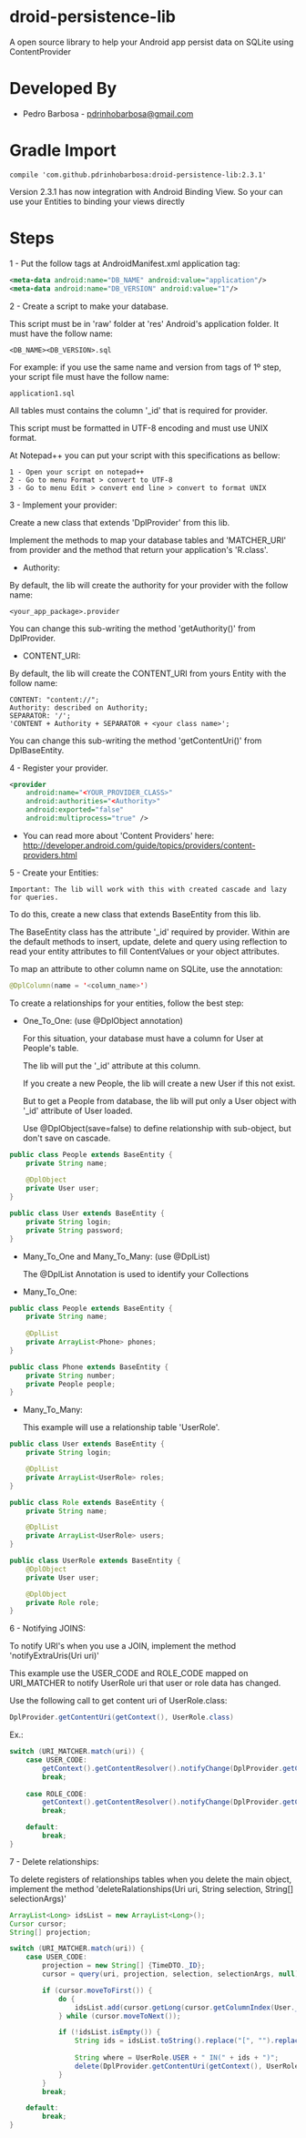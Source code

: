 droid-persistence-lib
=====================

A open source library to help your Android app persist data on SQLite using ContentProvider

Developed By
============

* Pedro Barbosa - <pdrinhobarbosa@gmail.com>

Gradle Import
============

```
compile 'com.github.pdrinhobarbosa:droid-persistence-lib:2.3.1'
```

Version 2.3.1 has now integration with Android Binding View. So your can use your Entities to binding your views directly 

Steps
=====

1 - Put the follow tags at AndroidManifest.xml application tag:
```xml
<meta-data android:name="DB_NAME" android:value="application"/>
<meta-data android:name="DB_VERSION" android:value="1"/>
```
2 - Create a script to make your database.
  
This script must be in 'raw' folder at 'res' Android's application folder. 
It must have the follow name: 
```
<DB_NAME><DB_VERSION>.sql
```

For example: if you use the same name and version from tags of 1º step, your script file must have the follow name: 
```
application1.sql
```
All tables must contains the column '_id' that is required for provider.

This script must be formatted in UTF-8 encoding and must use UNIX format.

At Notepad++ you can put your script with this specifications as bellow:

    1 - Open your script on notepad++
    2 - Go to menu Format > convert to UTF-8
    3 - Go to menu Edit > convert end line > convert to format UNIX 
    
3 - Implement your provider:

Create a new class that extends 'DplProvider' from this lib.

Implement the methods to map your database tables and 'MATCHER_URI' from provider and the method that return your application's 'R.class'.

- Authority:

By default, the lib will create the authority for your provider with the follow name: 
```
<your_app_package>.provider
```
You can change this sub-writing the method 'getAuthority()' from DplProvider.
	
- CONTENT_URI:

By default, the lib will create the CONTENT_URI from yours Entity with the follow name:
```
CONTENT: "content://";
Authority: described on Authority;
SEPARATOR: '/';
'CONTENT + Authority + SEPARATOR + <your class name>';
```
You can change this sub-writing the method 'getContentUri()' from DplBaseEntity.

4 - Register your provider.
```xml
<provider
	android:name="<YOUR_PROVIDER_CLASS>"
	android:authorities="<Authority>"
	android:exported="false"
	android:multiprocess="true" />
```
- You can read more about 'Content Providers' here: 
		http://developer.android.com/guide/topics/providers/content-providers.html

5 - Create your Entities:

	Important: The lib will work with this with created cascade and lazy for queries.
	
To do this, create a new class that extends BaseEntity from this lib.

The BaseEntity class has the attribute '_id' required by provider. 
Within are the default methods to insert, update, delete and query using reflection to read your entity attributes to fill ContentValues or your object attributes.

To map an attribute to other column name on SQLite, use the annotation:

```java
@DplColumn(name = '<column_name>')
```

To create a relationships for your entities, follow the best step:
- One_To_One: (use @DplObject annotation)

	For this situation, your database must have a column for User at People's table.

	The lib will put the '_id' attribute at this column.

	If you create a new People, the lib will create a new User if this not exist.

	But to get a People from database, the lib will put only a User object with '_id' attribute of User loaded.

	Use @DplObject(save=false) to define relationship with sub-object, but don't save on cascade.
	
```java
public class People extends BaseEntity {
	private String name;
	
	@DplObject
	private User user;
}
```
```java
public class User extends BaseEntity {
	private String login;
	private String password;
}
```
- Many_To_One and Many_To_Many: (use @DplList)
	
	The @DplList Annotation is used to identify your Collections

- Many_To_One:

```java
public class People extends BaseEntity {
	private String name;
	
	@DplList
	private ArrayList<Phone> phones;
}
```
```java
public class Phone extends BaseEntity {
	private String number;
	private People people;
}
```
- Many_To_Many:
	 
	This example will use a relationship table 'UserRole'.

```java
public class User extends BaseEntity {
	private String login;

	@DplList
	private ArrayList<UserRole> roles;
}
```
```java
public class Role extends BaseEntity {
	private String name;

	@DplList
	private ArrayList<UserRole> users;
}
```
```java
public class UserRole extends BaseEntity {
	@DplObject
	private User user;

	@DplObject
	private Role role;
}
```

6 - Notifying JOINS:

To notify URI's when you use a JOIN, implement the method 'notifyExtraUris(Uri uri)'

This example use the USER_CODE and ROLE_CODE mapped on URI_MATCHER to notify UserRole uri that user or role data has changed.
	
Use the following call to get content uri of UserRole.class:
```java	
DplProvider.getContentUri(getContext(), UserRole.class)
```
Ex.:
```java
switch (URI_MATCHER.match(uri)) {
	case USER_CODE:
		getContext().getContentResolver().notifyChange(DplProvider.getContentUri(getContext(), UserRole.class), null);
		break;
	
	case ROLE_CODE:
		getContext().getContentResolver().notifyChange(DplProvider.getContentUri(getContext(), UserRole.class), null);
		break;

	default:
		break;
}
```

7 - Delete relationships:

To delete registers of relationships tables when you delete the main object, implement the method 'deleteRalationships(Uri uri, String selection, String[] selectionArgs)'
```java
ArrayList<Long> idsList = new ArrayList<Long>();
Cursor cursor;
String[] projection;

switch (URI_MATCHER.match(uri)) {
	case USER_CODE:
		projection = new String[] {TimeDTO._ID};
		cursor = query(uri, projection, selection, selectionArgs, null);

		if (cursor.moveToFirst()) {
			do {
				idsList.add(cursor.getLong(cursor.getColumnIndex(User._ID)));
			} while (cursor.moveToNext());

			if (!idsList.isEmpty()) {
				String ids = idsList.toString().replace("[", "").replace("]", "");
			
				String where = UserRole.USER + " IN(" + ids + ")";
				delete(DplProvider.getContentUri(getContext(), UserRole.class), where, null);
			}
		}
		break;

	default:
		break;
}
```


